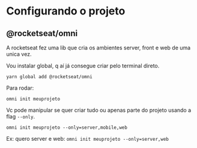 # Configurando o projeto

## @rocketseat/omni

A rocketseat fez uma lib que cria os ambientes server, front e web de uma unica
vez.

Vou instalar global, q aí já consegue criar pelo terminal direto.

`yarn global add @rocketseat/omni`

Para rodar:

`omni init meuprojeto`

Vc pode manipular se quer criar tudo ou apenas parte do projeto usando a flag
`--only`.

`omni init meuprojeto --only=server,mobile,web`

Ex: quero server e web: `omni init meuprojeto --only=server,web`
